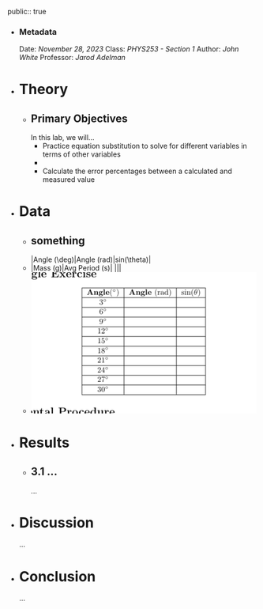 public:: true

- ### Metadata
  Date: *November 28, 2023*
  Class: *PHYS253 - Section 1*
  Author: *John White*
  Professor: *Jarod Adelman*
- # Theory
	- ## Primary Objectives
	  In this lab, we will...
	  * Practice equation substitution to solve for different variables in terms of other variables
	  * 
	  * Calculate the error percentages between a calculated and measured value
- # Data
	- ## something
	  |Angle (\deg)|Angle (rad)|sin(\theta)|
	- |Mass (g)|Avg Period (s)|
	  |||
	- ![image.png](../assets/image_1701217467320_0.png)
- # Results
	- ## 3.1 ...
	  ...
- # Discussion
  ...
- # Conclusion
  ...